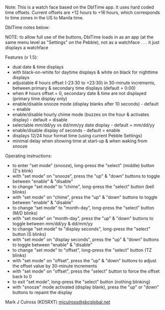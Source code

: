 Note: 
This is a watch face based on the DblTime app. 
It uses hard coded time offsets.
Current offsets are +12 hours to +16 hours,
which corresponds to time zones in the US to 
Manila time.

DblTime notes below:

NOTE: to allow full use of the buttons, DblTime
   loads in as an app (at the same menu level
   as "Settings" on the Pebble), not as a
   watchface . . . it just displays a watchface

Features (v 1.5):
- dual date & time displays
- with black-on-white for daytime displays & 
  white on black for nighttime displays
- adjustable # hours offset (-23:30 to +23:30) in
  30-minute increments, between primary &
  secondary time displays (default = 0:00)
- when # hours offset = 0, secondary date & time
  are not displayed (primary time display only)
- enable/disable snooze mode (display blanks after
  10 seconds) - default = enable
- enable/disable hourly chime mode (buzzes on the
  hour & activates display) - default = disable
- selectable mm/dd/yy vs dd/mm/yy date display -
  default = mm/dd/yy
- enable/disable display of seconds - default =
  enable
- displays 12/24 hour format time (using current
  Pebble Settings)
- minimal delay when showing time at start-up &
  when waking from snooze

Operating instructions:
- to enter "set mode" (snooze), long-press the "select"
  (middle) button (Z's blink)
- with "set mode" on "snooze", press the "up" &
  "down" buttons to toggle between "enable" &
  "disable"
- to change "set mode" to "chime", long-press the
  "select" button (bell blinks)
- with "set mode" on "chime", press the "up" & "down"
  buttons to toggle between "enable" & "disable"
- to change "set mode" to "month-day", long-press
  the "select" button (M/D blinks)
- with "set mode" on "month-day", press the "up" &
  "down" buttons to toggle between mm/dd/yy &
  dd/mm/yy
- to change "set mode" to "display seconds",
  long-press the "select" button (S blinks)
- with "set mode" on "display seconds", press the
  "up" & "down" buttons to toggle between "enable"
  & "disable"
- to change "set mode" to "offset", long-press the
  "select" button (TZ blinks)
- with "set mode" on "offset", press the "up" & "down"
  buttons to adjust the offset value by 30-minute
  increments
- with "set mode" on "offset", press the "select" button
  to force the offset back to 0
- to exit "set mode", long-press the "select" button
  (nothing blinking)
- with "snooze" mode activated (display blank), press
  the "up" or "down" buttons to repaint the display

Mark J Culross (KD5RXT)
mjculross@sbcglobal.net
